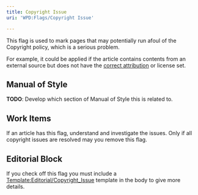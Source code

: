 ```yaml
---
title: Copyright Issue
uri: 'WPD:Flags/Copyright Issue'

---
```

This flag is used to mark pages that may potentially run afoul of the Copyright policy, which is a serious problem.

For example, it could be applied if the article contains contents from an external source but does not have the [correct attribution](/WPD:External_Attribution) or license set.

## Manual of Style

**TODO**: Develop which section of Manual of Style this is related to.

## Work Items

If an article has this flag, understand and investigate the issues. Only if all copyright issues are resolved may you remove this flag.

## Editorial Block

If you check off this flag you must include a [Template:Editorial/Copyright\_Issue](/Template:Editorial/Copyright_Issue) template in the body to give more details.

